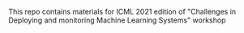 This repo contains materials for ICML 2021 edition of "Challenges in Deploying and monitoring Machine Learning Systems" workshop
